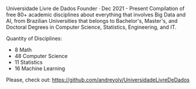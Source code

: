 Universidade Livre de Dados
Founder · Dec 2021 - Present
Compilation of free 80+ academic disciplines about everything that involves Big Data and AI, from Brazilian Universities that belongs to Bachelor's, Master's, and Doctoral Degrees in Computer Science, Statistics, Engineering, and IT. 

Quantity of Disciplines:
- 8 Math
- 48 Computer Science
- 11 Statistics
- 16 Machine Learning

Please, check out:
https://github.com/andreyolv/UniversidadeLivreDeDados
